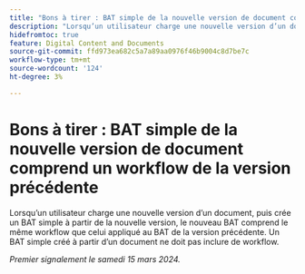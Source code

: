 ```yaml
---
title: "Bons à tirer : BAT simple de la nouvelle version de document comprend un workflow de la version précédente"
description: "Lorsqu’un utilisateur charge une nouvelle version d’un document, puis crée un BAT simple à partir de la nouvelle version, le nouveau BAT inclut le même workflow que celui appliqué au BAT de la version précédente. Un BAT simple créé à partir d’un document ne doit pas inclure de workflow."
hidefromtoc: true
feature: Digital Content and Documents
source-git-commit: ffd973ea682c5a7a89aa0976f46b9004c8d7be7c
workflow-type: tm+mt
source-wordcount: '124'
ht-degree: 3%

---
```



# Bons à tirer : BAT simple de la nouvelle version de document comprend un workflow de la version précédente

Lorsqu’un utilisateur charge une nouvelle version d’un document, puis crée un BAT simple à partir de la nouvelle version, le nouveau BAT comprend le même workflow que celui appliqué au BAT de la version précédente. Un BAT simple créé à partir d’un document ne doit pas inclure de workflow.

_Premier signalement le samedi 15 mars 2024._
